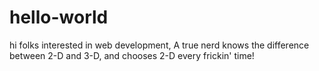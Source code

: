# hello-world
hi folks
interested in web development,
A true nerd knows the difference between 2-D and 3-D, and chooses 2-D every frickin' time!     
